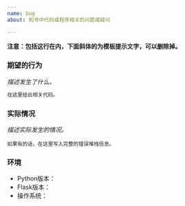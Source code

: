 ```yaml
---
name: bug
about: 和书中代码或程序相关的问题或疑问

---
```


**注意：包括这行在内，下面斜体的为模板提示文字，可以删除掉。**

### 期望的行为

*描述发生了什么。*

```python
在这里给出相关代码。
```

### 实际情况

*描述实际发生的情况。*

```pytb
如果有的话，在这里写入完整的错误堆栈信息。
```

### 环境

* Python版本：
* Flask版本：
* 操作系统：
